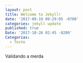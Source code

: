 ```yaml
---
layout: post
title: Welcome to Jekyll!
date: '2017-09-19 09:29:05 -0700'
categories: jekyll update
published: true
Date: '2017-10-26 02:45 -0200'
Categorias:
  - Teste
---
```

Validando a merda